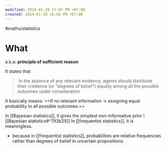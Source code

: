```yaml
---
modified: 2024-01-28 17:07 PM +07:00
created: 2024-01-28 16:56 PM +07:00
---
```

#maths/statistics 

# What
a.k.a: **principle of sufficient reason**

It states that
>  In the absence of any relevant evidence, agents should distribute their credence (or "degrees of belief") equally among all the possible outcomes under consideration

It basically means: ==If no relevant information -> assigning equal probability to all possible outcomes.==

In [[Bayesian statistics]], it gives the simplest non-informative prior ![[Bayesian statistics#^793b29]]
In [[frequentist statistics]], it is meaningless.
- because in [[frequentist statistics]], probabilities are relative frequencies rather than degrees of belief in uncertain propositions.